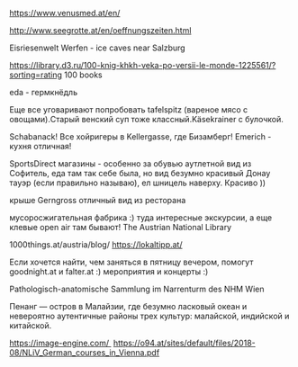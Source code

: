 

https://www.venusmed.at/en/ 

http://www.seegrotte.at/en/oeffnungszeiten.html

Eisriesenwelt Werfen - ice caves near Salzburg

https://library.d3.ru/100-knig-khkh-veka-po-versii-le-monde-1225561/?sorting=rating 100 books
  
eda - гермкнёдль

Еще все уговаривают попробовать tafelspitz (вареное мясо с овощами).Старый венский суп тоже классный.Käsekrainer c булочкой.

Schabanack! Все хойригеры в Kellergasse, где Бизамберг! Emerich - кухня отличная!

SportsDirect магазины - особенно за обувью аутлетной 
вид из Софитель, еда там так себе была, но вид безумно красивый
Донау тауэр (если правильно называю), ел шницель наверху. Красиво )) 

крыше Gerngross отличный вид из ресторана 

мусоросжигательная фабрика :) туда интересные экскурсии, а еще клевые open air там бывают!
The Austrian National Library

1000things.at/austria/blog/
https://lokaltipp.at/

Если хочется найти, чем заняться в пятницу вечером, помогут goodnight.at и falter.at :) мероприятия и концерты :) 

Pathologisch-anatomische Sammlung im Narrenturm des NHM Wien

Пенанг — остров в Малайзии, где безумно ласковый океан и невероятно аутентичные районы трех культур: малайской, индийской и китайской. 

https://image-engine.com/ 
https://o94.at/sites/default/files/2018-08/NLiV_German_courses_in_Vienna.pdf 



